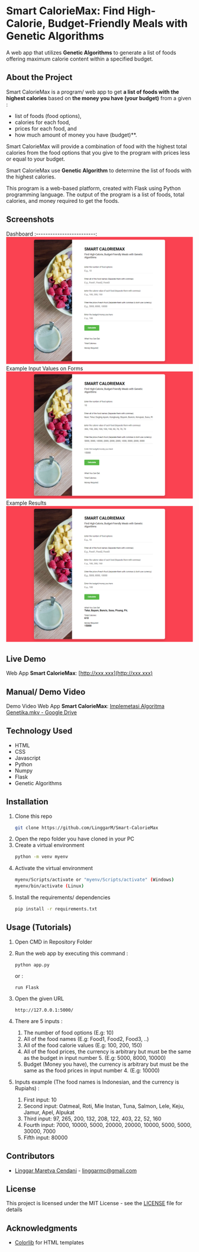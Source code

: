 # Smart CalorieMax: Find High-Calorie, Budget-Friendly Meals with Genetic Algorithms
A web app that utilizes **Genetic Algorithms** to generate a list of foods offering maximum calorie content within a specified budget.

## About the Project
Smart CalorieMax is a program/ web app to get **a list of foods with the highest calories** based on **the money you have (your budget)** from a given :

  * list of foods (food options),
  * calories for each food,
  * prices for each food, and
  * how much amount of money you have (budget)**.

Smart CalorieMax will provide a combination of food with the highest total calories from the food options that you give to the program with prices less or equal to your budget.

Smart CalorieMax use **Genetic Algorithm** to determine the list of foods with the highest calories.

This program is a web-based platform, created with Flask using Python programming language. The output of the program is a list of foods, total calories, and money required to get the foods.

## Screenshots
  Dashboard
  :-------------------------:
  ![Screenshots/1.%20Dashboard.png](Screenshots/1.%20Dashboard.png)
  Example Input Values on Forms
  ![Screenshots/2.%20Input%20Form.png](Screenshots/2.%20Input%20Form.png)
  Example Results
  ![Screenshots/3.%20Result.png](Screenshots/3.%20Result.png)

## Live Demo
Web App **Smart CalorieMax**: [http://xxx.xxx](http://xxx.xxx)

## Manual/ Demo Video
Demo Video Web App **Smart CalorieMax**: [Implemetasi Algoritma Genetika.mkv - Google Drive](https://drive.google.com/file/d/1K1WzoqYeEvU1BD8uuMkOEsGb2WLkBY6D/view)

## Technology Used
* HTML
* CSS
* Javascript
* Python
* Numpy
* Flask
* Genetic Algorithms

## Installation

1. Clone this repo
   ```sh
   git clone https://github.com/LinggarM/Smart-CalorieMax
   ```
2. Open the repo folder you have cloned in your PC
3. Create a virtual environment
   ```sh
   python -m venv myenv
   ```
4. Activate the virtual environment
   ```sh
   myenv/Scripts/activate or "myenv/Scripts/activate" (Windows)
   myenv/bin/activate (Linux)
   ```
5. Install the requirements/ dependencies
   ```sh
   pip install -r requirements.txt
   ```

## Usage (Tutorials)

1. Open CMD in Repository Folder
2. Run the web app by executing this command :
   ```
   python app.py
   ```
   or :
   ```
   run Flask
   ```
3. Open the given URL
   ```
   http://127.0.0.1:5000/
   ```
4. There are 5 inputs :

    1. The number of food options (E.g: 10)
    2. All of the food names (E.g: Food1, Food2, Food3, ..)
    3. All of the food calorie values (E.g: 100, 200, 150)
    4. All of the food prices, the currency is arbitrary but must be the same as the budget in input number 5. (E.g: 5000, 8000, 10000)
    5. Budget (Money you have), the currency is arbitrary but must be the same as the food prices in input number 4. (E.g: 10000)

5. Inputs example (The food names is Indonesian, and the currency is Rupiahs) :
    1. First input: 10
    2. Second input: Oatmeal, Roti, Mie Instan, Tuna, Salmon, Lele, Keju, Jamur, Apel, Alpukat
    3. Third input: 97, 265, 200, 132, 208, 122, 403, 22, 52, 160
    4. Fourth input: 7000, 10000, 5000, 20000, 20000, 10000, 5000, 5000, 30000, 7000
    5. Fifth input: 80000

## Contributors
* [Linggar Maretva Cendani](https://github.com/LinggarM) - [linggarmc@gmail.com](mailto:linggarmc@gmail.com)

## License
This project is licensed under the MIT License - see the [LICENSE](LICENSE) file for details

## Acknowledgments
* [Colorlib](https://colorlib.com/) for HTML templates
